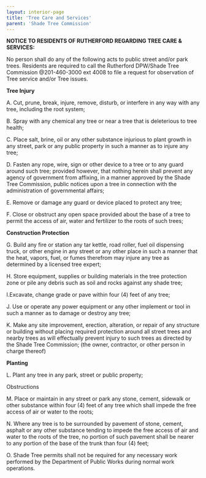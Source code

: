 ```yaml
---
layout: interior-page
title: 'Tree Care and Services'
parent: 'Shade Tree Commission'
---
```


**NOTICE TO RESIDENTS OF RUTHERFORD REGARDING TREE CARE & SERVICES:**
 
No person shall do any of the following acts to public street and/or park trees. Residents are required to call the Rutherford DPW/Shade Tree Commission @201-460-3000 ext 4008 to file a request for observation of Tree service and/or Tree issues.
 
**Tree Injury**
 
A. Cut, prune, break, injure, remove, disturb, or interfere in any way with any tree,
including the root system;
 
B. Spray with any chemical any tree or near a tree that is deleterious to tree health;
 
C. Place salt, brine, oil or any other substance injurious to plant growth in any street,
park or any public property in such a manner as to injure any tree;
 
D. Fasten any rope, wire, sign or other device to a tree or to any guard around such
tree; provided however, that nothing herein shall prevent any agency of government from
affixing, in a manner approved by the Shade Tree Commission, public notices upon a tree in
connection with the administration of governmental affairs;
 
E. Remove or damage any guard or device placed to protect any tree;
 
F. Close or obstruct any open space provided about the base of a tree to permit the
access of air, water and fertilizer to the roots of such trees;
 
**Construction Protection**
 
G. Build any fire or station any tar kettle, road roller, fuel oil dispensing truck, or other
engine in any street or any other place in such a manner that the heat, vapors, fuel, or
fumes therefrom may injure any tree as determined by a licensed tree expert;
 
H. Store equipment, supplies or building materials in the tree protection zone or pile
any debris such as soil and rocks against any shade tree;
 
I.Excavate, change grade or pave within four (4) feet of any tree;
 
J. Use or operate any power equipment or any other implement or tool in such a
manner as to damage or destroy any tree;
 
K. Make any site improvement, erection, alteration, or repair of any structure or
building without placing required protection around all street trees and nearby trees as
will effectually prevent injury to such trees as directed by the Shade Tree Commission; (the
owner, contractor, or other person in charge thereof)
 
**Planting**
 
L. Plant any tree in any park, street or public property;
 
Obstructions
 
M. Place or maintain in any street or park any stone, cement, sidewalk or other
substance within four (4) feet of any tree which shall impede the free access of air or water
to the roots;
 
N. Where any tree is to be surrounded by pavement of stone, cement, asphalt or any
other substance tending to impede the free access of air and water to the roots of the tree, 
no portion of such pavement shall be nearer to any portion of the base of the trunk than
four (4) feet;
 
O. Shade Tree permits shall not be required for any necessary work performed by the
Department of Public Works during normal work operations.
